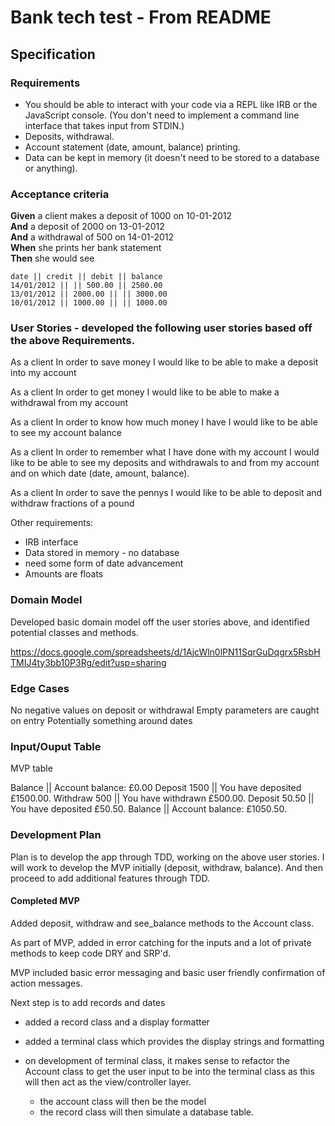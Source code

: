 # Bank tech test - From README

## Specification

### Requirements

* You should be able to interact with your code via a REPL like IRB or the JavaScript console.  (You don't need to implement a command line interface that takes input from STDIN.)
* Deposits, withdrawal.
* Account statement (date, amount, balance) printing.
* Data can be kept in memory (it doesn't need to be stored to a database or anything).

### Acceptance criteria

**Given** a client makes a deposit of 1000 on 10-01-2012  
**And** a deposit of 2000 on 13-01-2012  
**And** a withdrawal of 500 on 14-01-2012  
**When** she prints her bank statement  
**Then** she would see

```
date || credit || debit || balance
14/01/2012 || || 500.00 || 2500.00
13/01/2012 || 2000.00 || || 3000.00
10/01/2012 || 1000.00 || || 1000.00
```

### User Stories - developed the following user stories based off the above Requirements.

As a client
In order to save money
I would like to be able to make a deposit into my account


As a client
In order to get money
I would like to be able to make a withdrawal from my account

As a client
In order to know how much money I have
I would like to be able to see my account balance

As a client
In order to remember what I have done with my account
I would like to be able to see my deposits and withdrawals to and from my account and on which date (date, amount, balance).

As a client
In order to save the pennys
I would like to be able to deposit and withdraw fractions of a pound

Other requirements:
- IRB interface
- Data stored in memory - no database
- need some form of date advancement
- Amounts are floats

### Domain Model

Developed basic domain model off the user stories above, and identified potential classes and methods.

https://docs.google.com/spreadsheets/d/1AjcWln0lPN11SqrGuDqgrx5RsbHTMIJ4ty3bb10P3Rg/edit?usp=sharing

### Edge Cases

No negative values on deposit or withdrawal
Empty parameters are caught on entry
Potentially something around dates

### Input/Ouput Table

MVP table

Balance || Account balance: £0.00
Deposit 1500 || You have deposited £1500.00.
Withdraw 500 || You have withdrawn £500.00.
Deposit 50.50 || You have deposited £50.50.
Balance || Account balance: £1050.50.


### Development Plan

Plan is to develop the app through TDD, working on the above user stories.
I will work to develop the MVP initially (deposit, withdraw, balance). And then proceed to add additional features through TDD.


#### Completed MVP
Added deposit, withdraw and see_balance methods to the Account class.

As part of MVP, added in error catching for the inputs and a lot of private methods to keep code DRY and SRP'd.

MVP included basic error messaging and basic user friendly confirmation of action messages.

Next step is to add records and dates

- added a record class and a display formatter

- added a terminal class which provides the display strings and formatting

- on development of terminal class, it makes sense to refactor the Account class to get the user input to be into the terminal class as this will then act as the view/controller layer.
  - the account class will then be the model
  - the record class will then simulate a database table.

